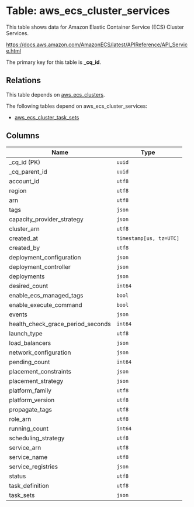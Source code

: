 # Table: aws_ecs_cluster_services

This table shows data for Amazon Elastic Container Service (ECS) Cluster Services.

https://docs.aws.amazon.com/AmazonECS/latest/APIReference/API_Service.html

The primary key for this table is **_cq_id**.

## Relations

This table depends on [aws_ecs_clusters](aws_ecs_clusters.md).

The following tables depend on aws_ecs_cluster_services:
  - [aws_ecs_cluster_task_sets](aws_ecs_cluster_task_sets.md)

## Columns

| Name          | Type          |
| ------------- | ------------- |
|_cq_id (PK)|`uuid`|
|_cq_parent_id|`uuid`|
|account_id|`utf8`|
|region|`utf8`|
|arn|`utf8`|
|tags|`json`|
|capacity_provider_strategy|`json`|
|cluster_arn|`utf8`|
|created_at|`timestamp[us, tz=UTC]`|
|created_by|`utf8`|
|deployment_configuration|`json`|
|deployment_controller|`json`|
|deployments|`json`|
|desired_count|`int64`|
|enable_ecs_managed_tags|`bool`|
|enable_execute_command|`bool`|
|events|`json`|
|health_check_grace_period_seconds|`int64`|
|launch_type|`utf8`|
|load_balancers|`json`|
|network_configuration|`json`|
|pending_count|`int64`|
|placement_constraints|`json`|
|placement_strategy|`json`|
|platform_family|`utf8`|
|platform_version|`utf8`|
|propagate_tags|`utf8`|
|role_arn|`utf8`|
|running_count|`int64`|
|scheduling_strategy|`utf8`|
|service_arn|`utf8`|
|service_name|`utf8`|
|service_registries|`json`|
|status|`utf8`|
|task_definition|`utf8`|
|task_sets|`json`|